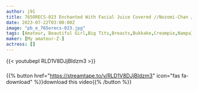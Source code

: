 ```yaml
---
author: j91
title: 765ORECS-023 Enchanted With Facial Juice Covered //Nozomi-Chan //A Beautiful Girl Who Was Sleeping After Being Shot For The First Time Woke Up Erotically
date: 2023-07-22T03:00:00Z
image: "pb_e_765orecs-023.jpg"
tags: [Amateur, Beautiful Girl,Big Tits,Breasts,Bukkake,Creampie,Nampa]
maker: [My amateur-Z-]
actress: []
---
```



{{< youtubepl RLD1V8DJjBIdzm3 >}}
###

{{% button href="https://streamtape.to/v/RLD1V8DJjBIdzm3" icon="fas fa-download" %}}download this video{{% /button %}}


